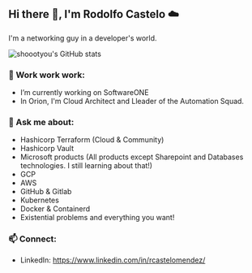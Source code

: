 ## Hi there 👋, I'm Rodolfo Castelo :cloud:
I'm a networking guy in a developer's world.

![shoootyou's GitHub stats](https://github-readme-stats.vercel.app/api?username=shoootyou&show_icons=true&theme=transparent)

### 🔭 Work work work:
- I’m currently working on SoftwareONE
- In Orion, I'm Cloud Architect and Lleader of the Automation Squad.

### 🌱 Ask me about:
- Hashicorp Terraform (Cloud & Community)
- Hashicorp Vault
- Microsoft products (All products except Sharepoint and Databases technologies. I still learning about that!)
- GCP
- AWS
- GitHub & Gitlab
- Kubernetes
- Docker & Containerd
- Existential problems and everything you want!

### 📫 Connect:
- LinkedIn: https://www.linkedin.com/in/rcastelomendez/

<!--
**shoootyou/shoootyou** is a ✨ _special_ ✨ repository because its `README.md` (this file) appears on your GitHub profile.

Here are some ideas to get you started:
- 👯 I’m looking to collaborate on ...
- 🤔 I’m looking for help with ...
- 💬 Ask me about ...
- 😄 Pronouns: ...
- ⚡ Fun fact: ...
-->
